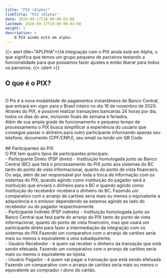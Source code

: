 ```yaml
---
title: "PIX (Alpha)"
linkTitle: "PIX (Alpha)"
date: 2020-09-17T18:00:00-03:00
lastmod: 2020-09-17T18:00:00-03:00
weight: 1
description: >
    O PIX ainda está em alpha. 
---
```

{{< alert title="APLPHA">}}A integração com o PIX ainda está em Alpha, o que significa que temos um grupo pequeno de parceiros testando a funcionalidade para que possamos fazer ajustes e então liberar para todos os parceiros.
{{< /alert >}}


## O que é o PIX?
<br>
O Pix é a nova modalidade de pagamentos instantâneos do Banco Central, que entrará em vigor para o Brasil inteiro no dia 16 de novembro de 2020. Através do PIX, é possível realizar transações bancárias 24 horas por dia, todos os dias do ano, incluindo finais de semana e feriados.
<br>
Além de sua ampla grade de funcionamento e pequeno tempo de processamento o PIX busca simplificar a experiência do usuário que consegue passar o dinheiro para outro participante informando apenas seu telefone, documento (CPF/CNPJ), seu email ou lendo um QR Code.
<br>
<br>
## Participantes do PIX
<br>
O PIX tem quatro tipos de participantes principais:<br>
- Participante Direto (PSP direto) - Instituição homologada junto ao Banco Central (BC) que fará o processamento do PIX junto aos sistemas do BC tanto do ponto de vista informacional, quanto do ponto de vista financeiro. Ou seja, além de ser responsável por toda a troca de informação com os sistemas do PIX, quando agindo como instituição do pagador será a instituição que enviará o dinheiro para o BC e quando agindo como instituição do recebedor receberá o dinheiro do BC. Fazendo um comparativo com o arranjo de cartões seria mais ou menos o equivalente a adquirência e o emissor dependendo se estamos agindo ao lado do recebedor ou do pagador respectivamente. <br>
- Participante Indireto (PSP indireto) - Instituição homologada junto ao Banco Central que fará parte do arranjo do PIX tanto do ponto de vista informacional, quanto do ponto de vista financeiro, mas que usará um participante direto para fazer a intermediação da integração com os sistemas do PIX.Fazendo um comparativo com o arranjo de cartões seria mais ou menos o equivalente a uma subadquirente. <br>
- Usuário Recebedor - é quem vai receber o dinheiro da transação que está sendo efetuada. Fazendo um comparativo com o arranjo de cartões seria mais ou menos o equivalente ao lojista. <br>
- Usuário Pagador - é quem vai pagar a transação que está sendo efetuada. Fazendo um comparativo com o arranjo de cartões seria mais ou menos o equivalente ao comprador / dono do cartão.<br>
